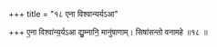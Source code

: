 +++
title = "१८ एना विश्वान्यर्यऽआ"

+++
ए॒ना विश्वा॑न्य॒र्यऽआ द्यु॒म्नानि॒ मानु॑षाणाम्। सिषा॑सन्तो वनामहे ॥१८ ॥